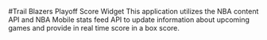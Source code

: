 #Trail Blazers Playoff Score Widget
This application utilizes the NBA content API and NBA Mobile stats feed API to update information about upcoming games and provide in real time score in a box score.